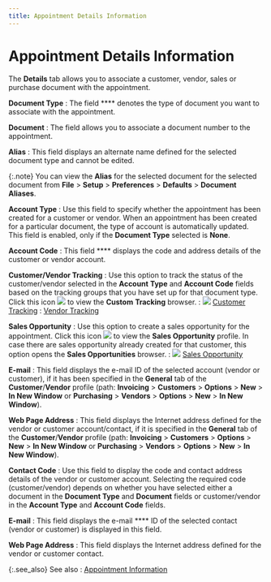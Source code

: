 ```yaml
---
title: Appointment Details Information
---
```


# Appointment Details Information


The **Details** tab allows you to  associate a customer, vendor, sales or purchase document with the appointment.


**Document Type**
: The field **** denotes  the type of document you want to associate with the appointment.


**Document**
: The field allows you to associate a document number  to the appointment.


**Alias**
: This field displays an alternate name defined for  the selected document type and cannot be edited.


{:.note}
You can view the **Alias** for the selected document for the selected document from **File** > **Setup**  > **Preferences** > **Defaults** > **Document Aliases**.


**Account Type**
: Use this field to specify whether the appointment  has been created for a customer or vendor. When an appointment has been  created for a particular document, the type of account is automatically  updated. This field is enabled, only if the **Document 
 Type** selected is **None**.


**Account Code**
: This field **** displays  the code and address details of the customer or vendor account.


**Customer/Vendor Tracking**
: Use this option to track the status of the customer/vendor  selected in the **Account** **Type** and **Account 
 Code** fields based on the tracking groups that you have set up for  that document type. Click this icon ![]({{site.cm_baseurl}}/img/cm_cust_vend_track_button.gif) to view the **Custom** **Tracking**  browser.
: ![]({{site.cm_baseurl}}/img/lens.gif) [Customer  Tracking]({{site.ct_chm}}/customer-tracking/customer_tracking.html)
: [Vendor  Tracking]({{site.ct_chm}}/vendor-tracking/vendor_tracking.html)


**Sales Opportunity**
: Use this option to create a sales opportunity for  the appointment. Click this icon ![]({{site.cm_baseurl}}/img/cm_sales_opp_button.gif) to view the **Sales 
 Opportunity** profile. In case there are sales opportunity already  created for that customer, this option opens the **Sales 
 Opportunities** browser.
: ![]({{site.cm_baseurl}}/img/lens.gif) [Sales  Opportunity]({{site.sp_chm}}/opportunity-management/sales_opportunities_an_introduction.html)


**E-mail**
: This field displays the e-mail ID of the selected  account (vendor or customer), if it has been specified in the **General**  tab of the **Customer**/**Vendor**  profile (path: **Invoicing** >  **Customers** > **Options**  > **New** > **In 
 New Window** or **Purchasing**  > **Vendors** > **Options**  > **New** > **In 
 New Window**).


**Web Page Address**
: This field displays the Internet address defined  for the vendor or customer account/contact, if it is specified in the  **General** tab of the **Customer**/**Vendor** profile (path: **Invoicing**  > **Customers** > **Options**  > **New** > **In 
 New Window** or **Purchasing**  > **Vendors** > **Options**  > **New** > **In 
 New Window**).


**Contact Code**
: Use this field to display the code and contact address  details of the vendor or customer account. Selecting the required code  (customer/vendor) depends on whether you have selected either a document  in the **Document Type** and **Document** fields or customer/vendor in  the **Account Type** and **Account 
 Code** fields.


**E-mail**
: This field displays the e-mail **** ID of the selected contact (vendor or customer) is displayed in  this field.


**Web Page Address**
: This field displays the Internet address defined  for the vendor or customer contact.


{:.see_also}
See also
: [Appointment  Information]({{site.cm_baseurl}}/appointments/appointment-details/appointment_information.html)

